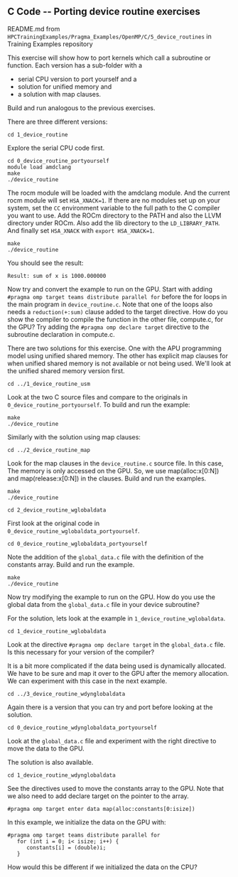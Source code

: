 
## C Code -- Porting device routine exercises

README.md from `HPCTrainingExamples/Pragma_Examples/OpenMP/C/5_device_routines` in Training Examples repository

This exercise will show how to port kernels which call a subroutine or function.
Each version has a sub-folder with a 
- serial CPU version to port yourself and a
- solution for unified memory and
- a solution with map clauses.

Build and run analogous to the previous exercises.

There are three different versions:
```
cd 1_device_routine 
```
Explore the serial CPU code first. 

```
cd 0_device_routine_portyourself
module load amdclang
make
./device_routine
```
The rocm module will be loaded with the amdclang module. And the current rocm module will set `HSA_XNACK=1`. If there are no modules set up on your system, set the `CC` environment variable to the full path to the C compiler you want to use. Add the ROCm directory to the PATH and also the LLVM directory under ROCm. Also add the lib directory to the `LD_LIBRARY_PATH`. And finally set `HSA_XNACK` with `export HSA_XNACK=1`.

```
make
./device_routine
```
You should see the result:

```
Result: sum of x is 1000.000000
```

Now try and convert the example to run on the GPU. Start with adding `#pragma omp target teams distribute parallel for` before the for loops in the main program in `device_routine.c`. Note that one of the loops also needs a `reduction(+:sum)` clause added to the target directive. How do you show the compiler to compile the function in the other file, compute.c, for the GPU? Try adding the `#pragma omp declare target` directive to the subroutine declaration in compute.c.

There are two solutions for this exercise. One with the APU programming model using unified shared memory. The other has explicit map clauses for when unified shared memory is not available or not being used. We'll look at the unified shared memory version first.

```
cd ../1_device_routine_usm
```

Look at the two C source files and compare to the originals in `0_device_routine_portyourself`. To build and run the example:

```
make
./device_routine
```

Similarly with the solution using map clauses:

```
cd ../2_device_routine_map
```

Look for the map clauses in the `device_routine.c` source file. In this case, The memory is only accessed on the GPU. So, we use map(alloc:x[0:N]) and map(release:x[0:N]) in the clauses. Build and run the examples.

```
make
./device_routine
```

```
cd 2_device_routine_wglobaldata
```

First look at the original code in `0_device_routine_wglobaldata_portyourself`. 

```
cd 0_device_routine_wglobaldata_portyourself
```

Note the addition of the `global_data.c` file with the definition of the constants array. Build and run the example. 

```
make
./device_routine
```

Now try modifying the example to run on the GPU. How do you use the global data from the `global_data.c` file in your device subroutine?

For the solution, lets look at the example in `1_device_routine_wglobaldata`.

```
cd 1_device_routine_wglobaldata
```

Look at the directive `#pragma omp declare target` in the `global_data.c` file. Is this necessary for your version of the compiler?

It is a bit more complicated if the data being used is dynamically allocated. We have to be sure and map it over to the GPU after the memory allocation. We can experiment with this case in the next example.

```
cd ../3_device_routine_wdynglobaldata
```

Again there is a version that you can try and port before looking at the solution. 

```
cd 0_device_routine_wdynglobaldata_portyourself
```

Look at the `global_data.c` file and experiment with the right directive to move the data to the GPU.

The solution is also available.

```
cd 1_device_routine_wdynglobaldata
```

See the directives used to move the constants array to the GPU. Note that we also need to add declare target on the pointer to the array.


```
#pragma omp target enter data map(alloc:constants[0:isize])
```

In this example, we initialize the data on the GPU with:

```
#pragma omp target teams distribute parallel for
   for (int i = 0; i< isize; i++) {
      constants[i] = (double)i;
   }
```

How would this be different if we initialized the data on the CPU?

